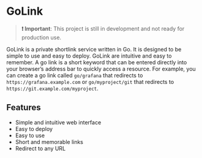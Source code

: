 # GoLink

> **❗️ Important**: This project is still in development and not ready for production use.

GoLink is a private shortlink service written in Go. It is designed to be simple to use and easy to deploy.
GoLink are intuitive and easy to remember. A go link is a short keyword that can be entered directly into your browser’s address bar to quickly access a resource. For example, you can create a go link called `go/grafana` that redirects to `https://grafana.example.com` or `go/myproject/git` that redirects to `https://git.example.com/myproject`.

## Features

- Simple and intuitive web interface
- Easy to deploy
- Easy to use
- Short and memorable links
- Redirect to any URL
